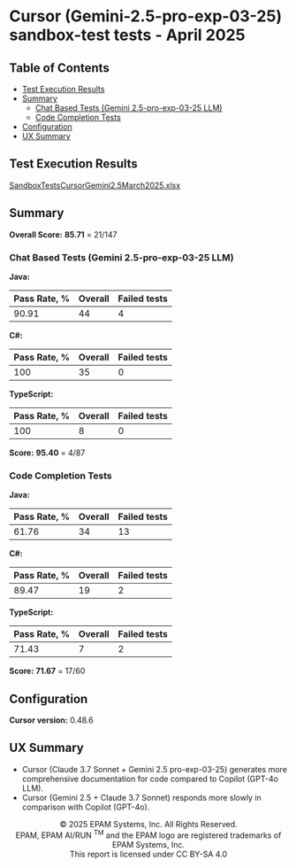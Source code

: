 # Cursor (Gemini-2.5-pro-exp-03-25) sandbox-test tests - April 2025

## Table of Contents
- [Test Execution Results](#test-execution-results)
- [Summary](#summary)
    - [Chat Based Tests (Gemini 2.5-pro-exp-03-25 LLM)](#chat-based-tests-gemini-25-pro-exp-03-25-llm)
    - [Code Completion Tests](#code-completion-tests)
- [Configuration](#configuration)
- [UX Summary](#ux-summary)

## Test Execution Results

[SandboxTestsCursorGemini2.5March2025.xlsx](../../../../../reports/2025/SandboxTestsCursorGemini2.5March2025.xlsx)

## Summary

**Overall Score:** **85.71** = 21/147

### Chat Based Tests (Gemini 2.5-pro-exp-03-25 LLM)

**Java:**

| Pass Rate, % | Overall | Failed tests |
|--------------|---------|--------------|
| 90.91        | 44      | 4            |

**C#:**

| Pass Rate, % | Overall | Failed tests |
|--------------|---------|--------------|
| 100          | 35      | 0            |

**TypeScript:**

| Pass Rate, % | Overall | Failed tests |
|--------------|---------|--------------|
| 100          | 8       | 0            |

**Score:** **95.40** = 4/87

### Code Completion Tests

**Java:**

| Pass Rate, % | Overall | Failed tests |
|--------------|---------|--------------|
| 61.76        | 34      | 13           |

**C#:**

| Pass Rate, % | Overall | Failed tests |
|--------------|---------|--------------|
| 89.47        | 19      | 2            |

**TypeScript:**

| Pass Rate, % | Overall | Failed tests |
|--------------|---------|--------------|
| 71.43        | 7       | 2            |

**Score:** **71.67** = 17/60

## Configuration

**Cursor version:** 0.48.6

## UX Summary

- Cursor (Claude 3.7 Sonnet + Gemini 2.5 pro-exp-03-25) generates more comprehensive documentation for code compared to Copilot (GPT-4o LLM).
- Cursor (Gemini 2.5 + Claude 3.7 Sonnet) responds more slowly in comparison with Copilot (GPT-4o).

<p style="text-align: center;">    © 2025 EPAM Systems, Inc. All Rights Reserved.<br/>    EPAM, EPAM AI/RUN <sup>TM</sup> and the EPAM logo are registered trademarks of EPAM Systems, Inc.<br>    This report is licensed under CC BY-SA 4.0<br/></p>
